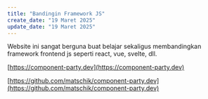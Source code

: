```yaml
---
title: "Bandingin Framework JS"
create_date: "19 Maret 2025"
update_date: "19 Maret 2025"
---
```


Website ini sangat berguna buat belajar sekaligus membandingkan framework frontend js seperti react, vue, svelte, dll.

[https://component-party.dev](https://component-party.dev)

[https://github.com/matschik/component-party.dev](https://github.com/matschik/component-party.dev)